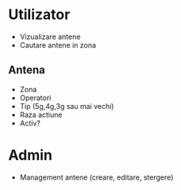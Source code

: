 # Utilizator

- Vizualizare antene
- Cautare antene in zona

## Antena

- Zona
- Operatori
- Tip (5g,4g,3g sau mai vechi)
- Raza actiune
- Activ?

# Admin

- Management antene (creare, editare, stergere)
